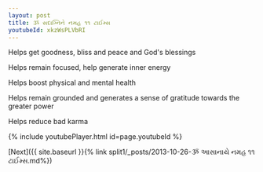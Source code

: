 ```yaml
---
layout: post
title: ૐ સદાગ્નિને નમહ ૧૧ ટાઈમ્સ
youtubeId: xkzWsPLVbRI
---
```

 
 
Helps get goodness, bliss and peace and God's blessings
 
Helps remain focused, help generate inner energy 
 
Helps boost physical and mental health 
 
Helps remain grounded and generates a sense of gratitude towards the greater power 
 
Helps reduce bad karma
 
 
 
 


{% include youtubePlayer.html id=page.youtubeId %}
 
[Next]({{ site.baseurl }}{% link  split1/_posts/2013-10-26-ૐ આસાનાયે નમહ ૧૧ ટાઈમ્સ.md%})
 
